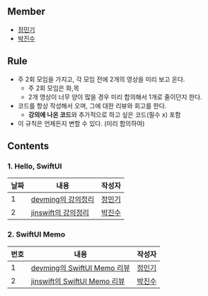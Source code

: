 ## Member
- [정민기](https://github.com/devming)
- [박진수](https://github.com/jinsu3758)


## Rule
- 주 2회 모임을 가지고, 각 모임 전에 2개의 영상을 미리 보고 온다.
  - 주 2회 모임은 화,목
  - 2개 영상이 너무 양이 많을 경우 미리 합의해서 1개로 줄이던지 한다.
- 코드를 항상 작성해서 오며, 그에 대한 리뷰와 회고를 한다.
  - **강의에 나온 코드**와 추가적으로 하고 싶은 코드(필수 x) 포함
- 이 규칙은 언제든지 변할 수 있다. (미리 합의하여)


## Contents

### 1. Hello, SwiftUI

|날짜|내용|작성자|
|---|---|---|
|1|[devming의 강의정리](https://www.notion.so/jinsuios/Hello-SwiftUI-31772d4a84b5496984ba1e3864ddcaa5)|[정민기](https://github.com/devming)| 
|2|[jinswift의 강의정리](https://www.notion.so/jinsuios/Devil-Hello-SwiftUI-354be8f1950d4315966589167fd641f4)|[박진수](https://github.com/jinsu3758)| 


### 2. SwiftUI Memo

|번호|내용|작성자|
|---|---|---|
|1|[devming의 SwiftUI Memo 리뷰](https://www.notion.so/jinsuios/Matthew-SwiftUI-Memo-48ad2d978483419db79d2b6b1844d7d2)|[정민기](https://github.com/devming)| 
|2|[jinswift의 SwiftUI Memo 리뷰](https://www.notion.so/jinsuios/Devil-SwiftUI-Memo-03a2cbbd94dc4f1e8e5c82f605267bc5)|[박진수](https://github.com/jinsu3758)| 



